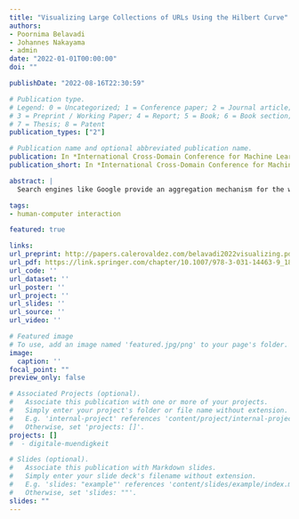 ```yaml
---
title: "Visualizing Large Collections of URLs Using the Hilbert Curve"
authors:
- Poornima Belavadi
- Johannes Nakayama
- admin
date: "2022-01-01T00:00:00"
doi: ""

publishDate: "2022-08-16T22:30:59"

# Publication type.
# Legend: 0 = Uncategorized; 1 = Conference paper; 2 = Journal article;
# 3 = Preprint / Working Paper; 4 = Report; 5 = Book; 6 = Book section;
# 7 = Thesis; 8 = Patent
publication_types: ["2"]

# Publication name and optional abbreviated publication name.
publication: In *International Cross-Domain Conference for Machine Learning and Knowledge Extraction*
publication_short: In *International Cross-Domain Conference for Machine Learning and Knowledge Extraction*

abstract: |
  Search engines like Google provide an aggregation mechanism for the web and constitute the main access point to the Internet for a large part of the population. For this reason, biases and personalization schemes of search results may have huge societal implications that require scientific inquiry and monitoring. This work is dedicated to visualizing data such inquiry produces as well as understanding changes and development over time in such data. We argue that the aforementioned data structure is very akin to text corpora, but possesses some distinct characteristics that requires novel visualization methods. The key differences between URLs and other textual data are their lack of internal cohesion, their relatively short lengths, and—most importantly—their semi-structured nature that is attributable to their standardized constituents (protocol, top-level domain, country domain, etc.). We present a technique to …

tags:
- human-computer interaction

featured: true

links:
url_preprint: http://papers.calerovaldez.com/belavadi2022visualizing.pdf
url_pdf: https://link.springer.com/chapter/10.1007/978-3-031-14463-9_18
url_code: ''
url_dataset: ''
url_poster: ''
url_project: ''
url_slides: ''
url_source: ''
url_video: ''

# Featured image
# To use, add an image named 'featured.jpg/png' to your page's folder.
image:
  caption: ''
focal_point: ""
preview_only: false

# Associated Projects (optional).
#   Associate this publication with one or more of your projects.
#   Simply enter your project's folder or file name without extension.
#   E.g. 'internal-project' references 'content/project/internal-project/index.md'.
#   Otherwise, set 'projects: []'.
projects: []
#  - digitale-muendigkeit

# Slides (optional).
#   Associate this publication with Markdown slides.
#   Simply enter your slide deck's filename without extension.
#   E.g. 'slides: "example"' references 'content/slides/example/index.md'.
#   Otherwise, set 'slides: ""'.
slides: ""
---
```


